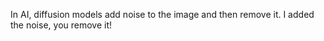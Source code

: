 In AI, diffusion models add noise to the image and then remove it.
I added the noise, you remove it!